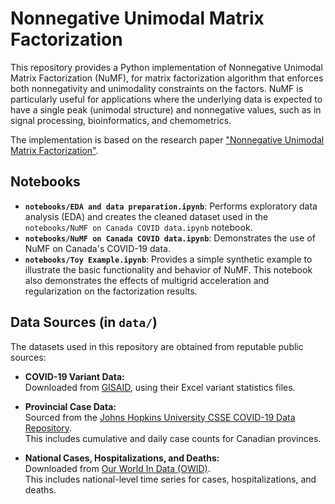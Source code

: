 # Nonnegative Unimodal Matrix Factorization

This repository provides a Python implementation of Nonnegative Unimodal Matrix Factorization (NuMF), for matrix factorization algorithm that enforces both nonnegativity and unimodality constraints on the factors. NuMF is particularly useful for applications where the underlying data is expected to have a single peak (unimodal structure) and nonnegative values, such as in signal processing, bioinformatics, and chemometrics.

The implementation is based on the research paper ["Nonnegative Unimodal Matrix Factorization"](https://ieeexplore.ieee.org/iel7/9413349/9413350/09414631.pdf).

## Notebooks
- **`notebooks/EDA and data preparation.ipynb`**: Performs exploratory data analysis (EDA) and creates the cleaned dataset used in the `notebooks/NuMF on Canada COVID data.ipynb` notebook.
- **`notebooks/NuMF on Canada COVID data.ipynb`**: Demonstrates the use of NuMF on Canada's COVID-19 data.
- **`notebooks/Toy Example.ipynb`**: Provides a simple synthetic example to illustrate the basic functionality and behavior of NuMF. This notebook also demonstrates the effects of multigrid acceleration and regularization on the factorization results.

## Data Sources (in `data/`)

The datasets used in this repository are obtained from reputable public sources:

- **COVID-19 Variant Data:**  
  Downloaded from [GISAID](https://gisaid.org), using their Excel variant statistics files. 

- **Provincial Case Data:**  
  Sourced from the [Johns Hopkins University CSSE COVID-19 Data Repository](https://raw.githubusercontent.com/CSSEGISandData/COVID-19/master/csse_covid_19_data/csse_covid_19_time_series/time_series_covid19_confirmed_global.csv).  
  This includes cumulative and daily case counts for Canadian provinces.

- **National Cases, Hospitalizations, and Deaths:**  
  Downloaded from [Our World In Data (OWID)](https://ourworldindata.org/covid-cases).  
  This includes national-level time series for cases, hospitalizations, and deaths.
